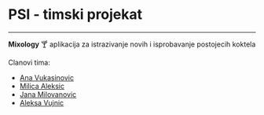 # **PSI** - timski projekat

---
 **Mixology** :cocktail: aplikacija za istrazivanje novih i isprobavanje postojecih koktela



Clanovi tima: 
- [Ana Vukasinovic](https://github.com/vukasinovicana)
- [Milica Aleksic](https://github.com/miliale)
- [Jana Milovanovic](https://github.com/milovanovicjana)
- [Aleksa Vujnic](https://github.com/avujnic)

